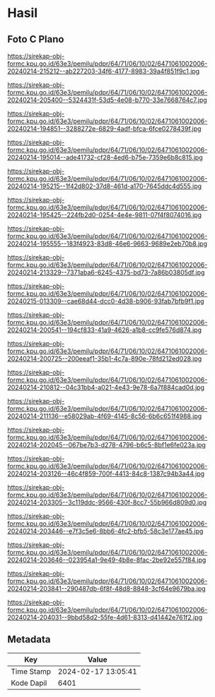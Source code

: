 # Hasil

## Foto C Plano

https://sirekap-obj-formc.kpu.go.id/63e3/pemilu/pdpr/64/71/06/10/02/6471061002006-20240214-215212--ab227203-34f6-4177-8983-39a4f851f9c1.jpg

https://sirekap-obj-formc.kpu.go.id/63e3/pemilu/pdpr/64/71/06/10/02/6471061002006-20240214-205400--5324431f-53d5-4e08-b770-33e7668764c7.jpg

https://sirekap-obj-formc.kpu.go.id/63e3/pemilu/pdpr/64/71/06/10/02/6471061002006-20240214-194851--3288272e-6829-4adf-bfca-6fce0278439f.jpg

https://sirekap-obj-formc.kpu.go.id/63e3/pemilu/pdpr/64/71/06/10/02/6471061002006-20240214-195014--ade41732-cf28-4ed6-b75e-7359e6b8c815.jpg

https://sirekap-obj-formc.kpu.go.id/63e3/pemilu/pdpr/64/71/06/10/02/6471061002006-20240214-195215--1f42d802-37d8-461d-a170-7645ddc4d555.jpg

https://sirekap-obj-formc.kpu.go.id/63e3/pemilu/pdpr/64/71/06/10/02/6471061002006-20240214-195425--224fb2d0-0254-4e4e-9811-07f4f8074016.jpg

https://sirekap-obj-formc.kpu.go.id/63e3/pemilu/pdpr/64/71/06/10/02/6471061002006-20240214-195555--183f4923-83d8-46e6-9663-9689e2eb70b8.jpg

https://sirekap-obj-formc.kpu.go.id/63e3/pemilu/pdpr/64/71/06/10/02/6471061002006-20240214-213329--7371aba6-6245-4375-bd73-7a86b03805df.jpg

https://sirekap-obj-formc.kpu.go.id/63e3/pemilu/pdpr/64/71/06/10/02/6471061002006-20240215-013309--cae68d44-dcc0-4d38-b906-93fab7bfb9f1.jpg

https://sirekap-obj-formc.kpu.go.id/63e3/pemilu/pdpr/64/71/06/10/02/6471061002006-20240214-200541--194cf833-41a9-4626-a1b8-cc9fe576d874.jpg

https://sirekap-obj-formc.kpu.go.id/63e3/pemilu/pdpr/64/71/06/10/02/6471061002006-20240214-200725--200eeaf1-35b1-4c7a-890e-78fd212ed028.jpg

https://sirekap-obj-formc.kpu.go.id/63e3/pemilu/pdpr/64/71/06/10/02/6471061002006-20240214-210812--04c31bb4-a021-4e43-9e78-6a7f884cad0d.jpg

https://sirekap-obj-formc.kpu.go.id/63e3/pemilu/pdpr/64/71/06/10/02/6471061002006-20240214-211136--e58029ab-4f69-4145-8c56-6b6c651f4988.jpg

https://sirekap-obj-formc.kpu.go.id/63e3/pemilu/pdpr/64/71/06/10/02/6471061002006-20240214-202045--067be7b3-d278-4796-b6c5-8bf1e6fe023a.jpg

https://sirekap-obj-formc.kpu.go.id/63e3/pemilu/pdpr/64/71/06/10/02/6471061002006-20240214-203126--46c4f859-700f-4413-84c8-1387c94b3a44.jpg

https://sirekap-obj-formc.kpu.go.id/63e3/pemilu/pdpr/64/71/06/10/02/6471061002006-20240214-203305--3c119ddc-9566-430f-8cc7-55b966d809d0.jpg

https://sirekap-obj-formc.kpu.go.id/63e3/pemilu/pdpr/64/71/06/10/02/6471061002006-20240214-203446--e7f3c5e6-8bb6-4fc2-bfb5-58c3e177ae45.jpg

https://sirekap-obj-formc.kpu.go.id/63e3/pemilu/pdpr/64/71/06/10/02/6471061002006-20240214-203646--023954a1-9e49-4b8e-8fac-2be92e557f84.jpg

https://sirekap-obj-formc.kpu.go.id/63e3/pemilu/pdpr/64/71/06/10/02/6471061002006-20240214-203841--290487db-6f8f-48d8-8848-3cf64e9679ba.jpg

https://sirekap-obj-formc.kpu.go.id/63e3/pemilu/pdpr/64/71/06/10/02/6471061002006-20240214-204031--9bbd58d2-55fe-4d61-8313-d41442e761f2.jpg


## Metadata

| Key        | Value               |
| ---------- | ------------------- |
| Time Stamp | 2024-02-17 13:05:41 |
| Kode Dapil | 6401                |



